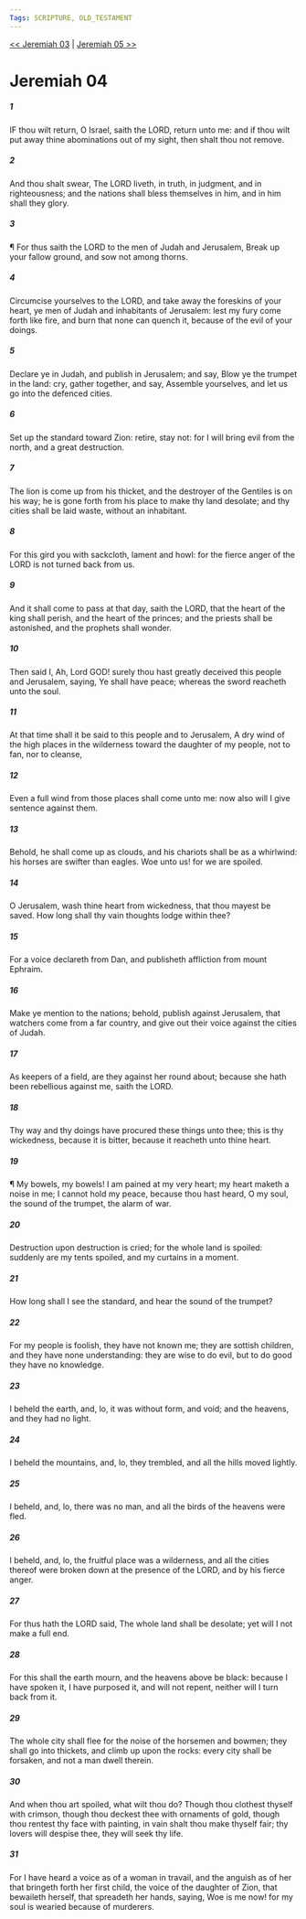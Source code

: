 ```yaml
---
Tags: SCRIPTURE, OLD_TESTAMENT
---
```


[<< Jeremiah 03](OLD_TESTAMENT/24_Jeremiah/Jeremiah_03.md) | [Jeremiah 05 >>](OLD_TESTAMENT/24_Jeremiah/Jeremiah_05.md)

# Jeremiah 04

##### 1
 IF thou wilt return, O Israel, saith the LORD, return unto me: and if thou wilt put away thine abominations out of my sight, then shalt thou not remove.
##### 2
 And thou shalt swear, The LORD liveth, in truth, in judgment, and in righteousness; and the nations shall bless themselves in him, and in him shall they glory.
##### 3
 ¶ For thus saith the LORD to the men of Judah and Jerusalem, Break up your fallow ground, and sow not among thorns.
##### 4
 Circumcise yourselves to the LORD, and take away the foreskins of your heart, ye men of Judah and inhabitants of Jerusalem: lest my fury come forth like fire, and burn that none can quench it, because of the evil of your doings.
##### 5
 Declare ye in Judah, and publish in Jerusalem; and say, Blow ye the trumpet in the land: cry, gather together, and say, Assemble yourselves, and let us go into the defenced cities.
##### 6
 Set up the standard toward Zion: retire, stay not: for I will bring evil from the north, and a great destruction.
##### 7
 The lion is come up from his thicket, and the destroyer of the Gentiles is on his way; he is gone forth from his place to make thy land desolate; and thy cities shall be laid waste, without an inhabitant.
##### 8
 For this gird you with sackcloth, lament and howl: for the fierce anger of the LORD is not turned back from us.
##### 9
 And it shall come to pass at that day, saith the LORD, that the heart of the king shall perish, and the heart of the princes; and the priests shall be astonished, and the prophets shall wonder.
##### 10
 Then said I, Ah, Lord GOD!  surely thou hast greatly deceived this people and Jerusalem, saying, Ye shall have peace; whereas the sword reacheth unto the soul.
##### 11
 At that time shall it be said to this people and to Jerusalem, A dry wind of the high places in the wilderness toward the daughter of my people, not to fan, nor to cleanse,
##### 12
 Even a full wind from those places shall come unto me: now also will I give sentence against them.
##### 13
 Behold, he shall come up as clouds, and his chariots shall be as a whirlwind: his horses are swifter than eagles.  Woe unto us!  for we are spoiled.
##### 14
 O Jerusalem, wash thine heart from wickedness, that thou mayest be saved.  How long shall thy vain thoughts lodge within thee?
##### 15
 For a voice declareth from Dan, and publisheth affliction from mount Ephraim.
##### 16
 Make ye mention to the nations; behold, publish against Jerusalem, that watchers come from a far country, and give out their voice against the cities of Judah.
##### 17
 As keepers of a field, are they against her round about; because she hath been rebellious against me, saith the LORD.
##### 18
 Thy way and thy doings have procured these things unto thee; this is thy wickedness, because it is bitter, because it reacheth unto thine heart.
##### 19
 ¶ My bowels, my bowels!  I am pained at my very heart; my heart maketh a noise in me; I cannot hold my peace, because thou hast heard, O my soul, the sound of the trumpet, the alarm of war.
##### 20
 Destruction upon destruction is cried; for the whole land is spoiled: suddenly are my tents spoiled, and my curtains in a moment.
##### 21
 How long shall I see the standard, and hear the sound of the trumpet?
##### 22
 For my people is foolish, they have not known me; they are sottish children, and they have none understanding: they are wise to do evil, but to do good they have no knowledge.
##### 23
 I beheld the earth, and, lo, it was without form, and void; and the heavens, and they had no light.
##### 24
 I beheld the mountains, and, lo, they trembled, and all the hills moved lightly.
##### 25
 I beheld, and, lo, there was no man, and all the birds of the heavens were fled.
##### 26
 I beheld, and, lo, the fruitful place was a wilderness, and all the cities thereof were broken down at the presence of the LORD, and by his fierce anger.
##### 27
 For thus hath the LORD said, The whole land shall be desolate; yet will I not make a full end.
##### 28
 For this shall the earth mourn, and the heavens above be black: because I have spoken it, I have purposed it, and will not repent, neither will I turn back from it.
##### 29
 The whole city shall flee for the noise of the horsemen and bowmen; they shall go into thickets, and climb up upon the rocks: every city shall be forsaken, and not a man dwell therein.
##### 30
 And when thou art spoiled, what wilt thou do?  Though thou clothest thyself with crimson, though thou deckest thee with ornaments of gold, though thou rentest thy face with painting, in vain shalt thou make thyself fair; thy lovers will despise thee, they will seek thy life.
##### 31
 For I have heard a voice as of a woman in travail, and the anguish as of her that bringeth forth her first child, the voice of the daughter of Zion, that bewaileth herself, that spreadeth her hands, saying, Woe is me now!  for my soul is wearied because of murderers.
